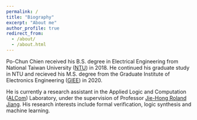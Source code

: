 ```yaml
---
permalink: /
title: "Biography"
excerpt: "About me"
author_profile: true
redirect_from: 
  - /about/
  - /about.html
---
```


Po-Chun Chien received his B.S. degree in Electrical Engineering from National Taiwan University ([NTU](https://www.ntu.edu.tw/)) in 2018.
He continued his graduate study in NTU and recieved his M.S. degree from the Graduate Institute of Electronics Engineering ([GIEE](https://giee.ntu.edu.tw/)) in 2020.

He is currently a research assistant in the Applied Logic and Computation ([ALCom](http://alcom.ee.ntu.edu.tw/)) Laboratory, under the supervision of Professor [Jie-Hong Roland Jiang](http://cc.ee.ntu.edu.tw/~jhjiang/).
His research interests include formal verification, logic synthesis and machine learning.
